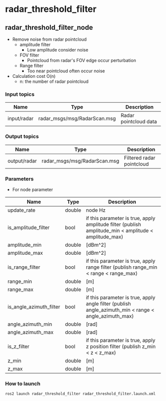 # radar_threshold_filter

## radar_threshold_filter_node

- Remove noise from radar pointcloud
    - amplitude filter
        - Low amplitude consider noise
    - FOV filter
        - Pointcloud from radar's FOV edge occur perturbation
    - Range filter
        - Too near pointcloud often occur noise
- Calculation cost O(n)
    - n: the number of radar pointcloud

### Input topics

| Name        | Type                         | Description           |
| ----------- | ---------------------------- | --------------------- |
| input/radar | radar_msgs/msg/RadarScan.msg | Radar pointcloud data |


### Output topics

| Name         | Type                         | Description               |
| ------------ | ---------------------------- | ------------------------- |
| output/radar | radar_msgs/msg/RadarScan.msg | Filtered radar pointcloud |

### Parameters

- For node parameter

| Name                       | Type   | Description                                                                                               |
| -------------------------- | ------ | --------------------------------------------------------------------------------------------------------- |
| update\_rate               | double | node Hz                                                                                                   |
| is\_amplitude\_filter      | bool   | if this parameter is true, apply amplitude filter (publish amplitude\_min < amplitude < amplitude\_max)   |
| amplitude\_min             | double | [dBm^2]                                                                                                   |
| amplitude\_max             | double | [dBm^2]                                                                                                   |
| is\_range\_filter          | bool   | if this parameter is true, apply range filter (publish range\_min < range < range\_max)                   |
| range\_min                 | double | [m]                                                                                                       |
| range\_max                 | double | [m]                                                                                                       |
| is\_angle\_azimuth\_filter | bool   | if this parameter is true, apply angle filter (publish angle\_azimuth\_min < range < angle\_azimuth\_max) |
| angle\_azimuth\_min        | double | [rad]                                                                                                     |
| angle\_azimuth\_max        | double | [rad]                                                                                                     |
| is\_z\_filter              | bool   | if this parameter is true, apply z position filter (publish z\_min < z < z\_max)                          |
| z\_min                     | double | [m]                                                                                                       |
| z\_max                     | double | [m]                                                                                                       |

### How to launch

```sh
ros2 launch radar_threshold_filter radar_threshold_filter.launch.xml
```
